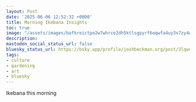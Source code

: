 ```yaml
---
layout: Post
date: '2025-06-06 12:52:32 +0000'
title: Morning Ikebana Insights
toc: true
image: "/assets/images/bafkreictpe2w7whrce2dh5ktlsgpyrf6oqwfa4uy3x7zy4wbm5p2erygqy@jpeg.jpeg"
description:
mastodon_social_status_url: false
bluesky_status_url: https://bsky.app/profile/joshbeckman.org/post/3lqwuu3sju22g
tags:
- culture
- gardening
- art
- bluesky
---
```


Ikebana this morning
